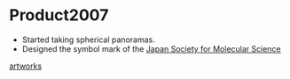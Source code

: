 # Product2007


* Started taking spherical panoramas.
* Designed the symbol mark of the [Japan Society for  Molecular Science](http://molsci.jp)

[artworks](artworks.md)



